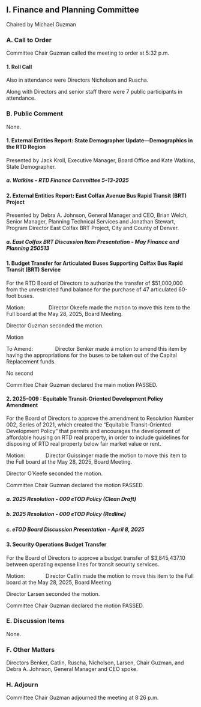## I. Finance and Planning Committee

Chaired by Michael Guzman

### A. Call to Order

Committee Chair Guzman called the meeting to order at 5:32 p.m.

#### 1. Roll Call

Also in attendance were Directors Nicholson and Ruscha.

Along with Directors and senior staff there were 7 public participants in attendance.

### B. Public Comment

None.

#### 1. External Entities Report: State Demographer Update—Demographics in the RTD Region

Presented by Jack Kroll, Executive Manager, Board Office and Kate Watkins, State Demographer.

##### a. Watkins - RTD Finance Committee 5-13-2025

#### 2. External Entities Report: East Colfax Avenue Bus Rapid Transit (BRT) Project

Presented by Debra A. Johnson, General Manager and CEO, Brian Welch, Senior Manager, Planning Technical Services and Jonathan Stewart, Program Director East Colfax BRT Project, City and County of Denver.

##### a. East Colfax BRT Discussion Item Presentation - May Finance and Planning 250513

#### 1. Budget Transfer for Articulated Buses Supporting Colfax Bus Rapid Transit (BRT) Service

For the RTD Board of Directors to authorize the transfer of $51,000,000 from the unrestricted fund balance for the purchase of 47 articulated 60-foot buses.

Motion:                Director Okeefe made the motion to move this item to the Full board at the May 28, 2025, Board Meeting.

Director Guzman seconded the motion.

Motion

To Amend:               Director Benker made a motion to amend this item by having the appropriations for the buses to be taken out of the Capital Replacement funds.

No second

Committee Chair Guzman declared the main motion PASSED.

#### 2. 2025-009 : Equitable Transit-Oriented Development Policy Amendment

For the Board of Directors to approve the amendment to Resolution Number 002, Series of 2021, which created the “Equitable Transit-Oriented Development Policy” that permits and encourages the development of affordable housing on RTD real property, in order to include guidelines for disposing of RTD real property below fair market value or rent.

Motion:              Director Guissinger made the motion to move this item to the Full board at the May 28, 2025, Board Meeting.

Director O’Keefe seconded the motion.

Committee Chair Guzman declared the motion PASSED.

##### a. 2025 Resolution - 000 eTOD Policy (Clean Draft)

##### b. 2025 Resolution - 000 eTOD Policy (Redline)

##### c. eTOD Board Discussion Presentation - April 8, 2025

#### 3. Security Operations Budget Transfer

For the Board of Directors to approve a budget transfer of $3,845,437.10 between operating expense lines for transit security services.

Motion:              Director Catlin made the motion to move this item to the Full board at the May 28, 2025, Board Meeting.

Director Larsen seconded the motion.

Committee Chair Guzman declared the motion PASSED.

### E. Discussion Items

None.

### F. Other Matters

Directors Benker, Catlin, Ruscha, Nicholson, Larsen, Chair Guzman, and Debra A. Johnson, General Manager and CEO spoke.

### H. Adjourn

Committee Chair Guzman adjourned the meeting at 8:26 p.m.